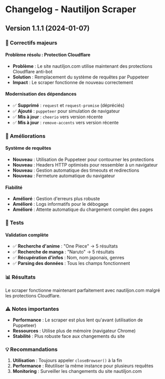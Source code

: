 # Changelog - Nautiljon Scraper

## Version 1.1.1 (2024-01-07)

### 🔧 Correctifs majeurs

#### Problème résolu : Protection Cloudflare
- **Problème** : Le site nautiljon.com utilise maintenant des protections Cloudflare anti-bot
- **Solution** : Remplacement du système de requêtes par Puppeteer
- **Impact** : Le scraper fonctionne de nouveau correctement

#### Modernisation des dépendances
- ✅ **Supprimé** : `request` et `request-promise` (dépréciés)
- ✅ **Ajouté** : `puppeteer` pour simulation de navigateur
- ✅ **Mis à jour** : `cheerio` vers version récente
- ✅ **Mis à jour** : `remove-accents` vers version récente

### 🚀 Améliorations

#### Système de requêtes
- **Nouveau** : Utilisation de Puppeteer pour contourner les protections
- **Nouveau** : Headers HTTP optimisés pour ressembler à un navigateur
- **Nouveau** : Gestion automatique des timeouts et redirections
- **Nouveau** : Fermeture automatique du navigateur

#### Fiabilité
- **Amélioré** : Gestion d'erreurs plus robuste
- **Amélioré** : Logs informatifs pour le débogage
- **Amélioré** : Attente automatique du chargement complet des pages

### 🧪 Tests

#### Validation complète
- ✅ **Recherche d'anime** : "One Piece" → 5 résultats
- ✅ **Recherche de manga** : "Naruto" → 5 résultats  
- ✅ **Récupération d'infos** : Nom, nom japonais, genres
- ✅ **Parsing des données** : Tous les champs fonctionnent

### 📊 Résultats

Le scraper fonctionne maintenant parfaitement avec nautiljon.com malgré les protections Cloudflare.

### ⚠️ Notes importantes

- **Performance** : Le scraper est plus lent qu'avant (utilisation de Puppeteer)
- **Ressources** : Utilise plus de mémoire (navigateur Chrome)
- **Stabilité** : Plus robuste face aux changements du site

### 💡 Recommandations

1. **Utilisation** : Toujours appeler `closeBrowser()` à la fin
2. **Performance** : Réutiliser la même instance pour plusieurs requêtes
3. **Monitoring** : Surveiller les changements du site nautiljon.com 